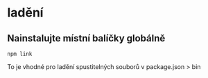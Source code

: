 # ladění

## Nainstalujte místní balíčky globálně

`npm link`

To je vhodné pro ladění spustitelných souborů v package.json > bin